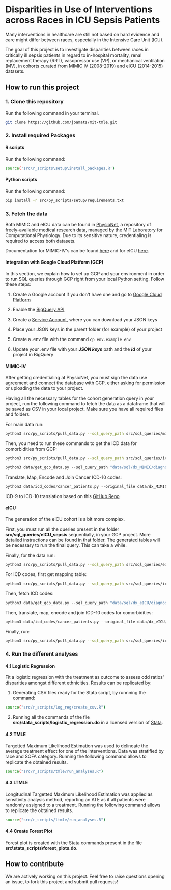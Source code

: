 # Disparities in Use of Interventions across Races in ICU Sepsis Patients

Many interventions in healthcare are still not based on hard evidence and care might differ between races, especially in the Intensive Care Unit (ICU).

The goal of this project is to investigate disparities between races in critically ill sepsis patients in regard to in-hospital mortality, renal replacement therapy (RRT), vasopressor use (VP), or mechanical ventilation (MV), in cohorts curated from MIMIC IV (2008-2019) and eICU (2014-2015) datasets.


## How to run this project 

### 1. Clone this repository

Run the following command in your terminal.

```sh
git clone https://github.com/joamats/mit-tmle.git
```

### 2. Install required Packages
#### R scripts

Run the following command:

```sh
source('src\r_scripts\setup\install_packages.R')
```

#### Python scripts

Run the following command:
```sh
pip install -r src/py_scripts/setup/requirements.txt
```

### 3. Fetch the data
Both MIMIC and eICU data can be found in [PhysioNet](https://physionet.org/), a repository of freely-available medical research data, managed by the MIT Laboratory for Computational Physiology. Due to its sensitive nature, credentialing is required to access both datasets.

Documentation for MIMIC-IV's can be found [here](https://mimic.mit.edu/) and for eICU [here](https://eicu-crd.mit.edu/).

#### Integration with Google Cloud Platform (GCP)

In this section, we explain how to set up GCP and your environment in order to run SQL queries through GCP right from your local Python setting. Follow these steps: 

1) Create a Google account if you don't have one and go to [Google Cloud Platform](https://console.cloud.google.com/bigquery)

2) Enable the [BigQuery API](https://console.cloud.google.com/apis/api/bigquery.googleapis.com)

3) Create a [Service Account](https://console.cloud.google.com/iam-admin/serviceaccounts), where you can download your JSON keys

4) Place your JSON keys in the parent folder (for example) of your project

5) Create a .env file with the command `cp env.example env `

6) Update your .env file with your ***JSON keys*** path and the ***id*** of your project in BigQuery


#### MIMIC-IV

After getting credentialing at PhysioNet, you must sign the data use agreement and connect the database with GCP, either asking for permission or uploading the data to your project.

Having all the necessary tables for the cohort generation query in your project, run the following command to fetch the data as a dataframe that will be saved as CSV in your local project. Make sure you have all required files and folders.

For main data run:
```sh
python3 src/py_scripts/pull_data.py --sql_query_path src/sql_queries/mimic_table.sql --destination_path data/MIMIC_data.csv
```

Then, you need to run these commands to get the ICD data for comorbidities from GCP:
```sh
python3 src/py_scripts/pull_data.py --sql_query_path src/sql_queries/icd_MIMIC/icd_codes.sql --destination_path data/ICD_codes/MIMIC/raw_icd_codes.csv
```
```py
python3 data/get_gcp_data.py --sql_query_path "data/sql/dx_MIMIC/diagnoses.sql" --destination_path "data/dx_MIMIC/icd_9_and_10.csv"
```

Translate, Map, Encode and Join Cancer ICD-10 codes:
``` py
python3 data/icd_codes/cancer_patients.py --original_file data/dx_MIMIC/icd_9_and_10.csv --result_file data/table_MIMIC.csv --dataset "MIMIC"
```

ICD-9 to ICD-10 translation based on this [GitHub Repo](https://github.com/AtlasCUMC/ICD10-ICD9-codes-conversion)

#### eICU

The generation of the eICU cohort is a bit more complex. 

First, you must run all the queries present in the folder **src/sql_queries/eICU_sepsis** sequentially, in your GCP project. More detailed instructions can be found in that folder. The generated tables will be necessary to run the final query. This can take a while.

Finally, for the data run:

```sh
python3 src/py_scripts/pull_data.py --sql_query_path src/sql_queries/eICU_table.sql --destination_path data/eICU_data.csv
```

For ICD codes, first get mapping table:

```sh
python3 src/py_scripts/pull_data.py --sql_query_path src/sql_queries/icd_eICU/diseases_dx_ph.sql --destination_path data/ICD_codes/eICU/dx_ph_diseases.csv
```
Then, fetch ICD codes:

```py
python3 data/get_gcp_data.py --sql_query_path "data/sql/dx_eICU/diagnoses.sql" --destination_path "data/dx_eICU/icd_9_and_10.csv"
```

Then, translate, map, encode and join ICD-10 codes for comorbidities:

``` py
python3 data/icd_codes/cancer_patients.py --original_file data/dx_eICU/icd_9_and_10.csv --result_file data/table_eICU.csv --dataset "eICU"
```

Finally, run:

```sh
python3 src/py_scripts/pull_data.py --sql_query_path src/sql_queries/icd_eICU/icd_codes.sql --destination_path data/ICD_codes/eICU/raw_icd_codes.csv
```

### 4. Run the different analyses
#### 4.1 Logistic Regression
Fit a logistic regression with the treatment as outcome to assess odd ratios' disparities amongst different ethnicities. Results can be replicated by:

1) Generating CSV files ready for the Stata script, by runnning the command:

```sh
source("src/r_scripts/log_reg/create_csv.R")
```

2) Running all the commands of the file **src/stata_scripts/logistic_regression.do** in a licensed version of [Stata](https://www.stata.com/).

#### 4.2 TMLE
Targetted Maximum Likelihood Estimation was used to delineate the average treatment effect for one of the interventions. Data was stratified by race and SOFA category. Running the following command allows to replicate the obtained results.

```sh
source("src/r_scripts/tmle/run_analyses.R")
```

#### 4.3 LTMLE
Longitudinal Targetted Maximum Likelihood Estimation was applied as sensitivity analysis method, reporting an ATE as if all patients were randomly assigned to a treatment. Running the following command allows to replicate the obtained results.

```sh
source("src/r_scripts/ltmle/run_analyses.R")
```
#### 4.4 Create Forest Plot
Forest plot is created with the Stata commands present in the file **src\stata_scripts\forest_plots.do**.

## How to contribute
We are actively working on this project.
Feel free to raise questions opening an issue, to fork this project and submit pull requests!



